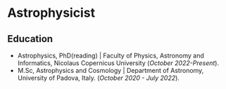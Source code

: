 # Astrophysicist 

## Education                     
- Astrophysics, PhD(reading) | Faculty of Physics, Astronomy and Informatics, Nicolaus Copernicus University (_October 2022-Present_).
- M.Sc, Astrophysics and Cosmology | Department of Astronomy, University of Padova, Italy. (_October 2020 - July 2022_).


